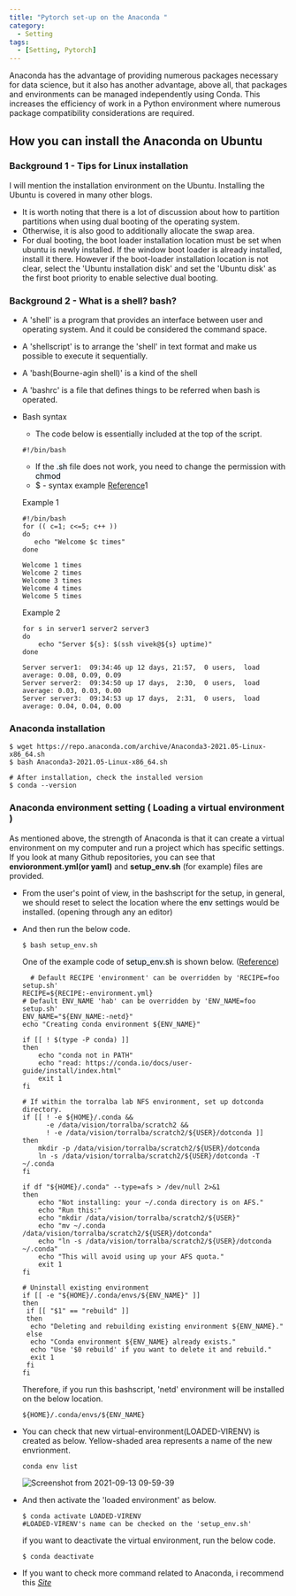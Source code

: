 ```yaml
---
title: "Pytorch set-up on the Anaconda "
category:
  - Setting
tags:
  - [Setting, Pytorch]
---
```

Anaconda has the advantage of providing numerous packages necessary for data science, but it also has another advantage, above all, that packages and environments can be managed independently using Conda. This increases the efficiency of work in a Python environment where numerous package compatibility considerations are required.

## How you can install the Anaconda on Ubuntu

### Background 1 - Tips for Linux installation

I will mention the installation environment on the Ubuntu. Installing the Ubuntu is covered in many other blogs. 

* It is worth noting that there is a lot of discussion about how to partition partitions when using dual booting of the operating system. 
* Otherwise, it is also good to additionally allocate  the swap area.
* For dual booting, the boot loader installation location must be set when ubuntu is newly installed. If the window boot loader is already installed, install it there. However if the boot-loader installation location is not clear, select the 'Ubuntu installation disk' and set the 'Ubuntu disk' as the first boot priority to enable selective dual booting.

### Background 2 - What is a shell? bash?
* A 'shell' is a program that provides an interface between user and operating system. And it could be considered the command space.
* A 'shellscript' is to arrange the 'shell' in text format and make us possible to execute it sequentially.
* A 'bash(Bourne-agin shell)' is a kind of the shell
* A 'bashrc' is a file that defines things to be referred when bash is operated.
* Bash syntax
   * The code below is essentially included at the top of the script.
   ```shell
   #!/bin/bash
   ```
   * If the <mark style='background-color: #f1f8ff'>.sh</mark> file does not work, you need to change the permission with <mark style='background-color: #f1f8ff'>chmod</mark>
   * $ - syntax example [Reference](https://www.cyberciti.biz/faq/bash-for-loop/)1
    
    Example 1
    ```shell
    #!/bin/bash
    for (( c=1; c<=5; c++ ))
    do  
       echo "Welcome $c times"
    done
    ```
    
    ```shell
    Welcome 1 times
    Welcome 2 times
    Welcome 3 times
    Welcome 4 times
    Welcome 5 times
    ```
    
    Example 2
    ```shell
    for s in server1 server2 server3
    do
        echo "Server ${s}: $(ssh vivek@${s} uptime)"
    done
    ```
    
    ```shell
    Server server1:  09:34:46 up 12 days, 21:57,  0 users,  load average: 0.08, 0.09, 0.09
    Server server2:  09:34:50 up 17 days,  2:30,  0 users,  load average: 0.03, 0.03, 0.00
    Server server3:  09:34:53 up 17 days,  2:31,  0 users,  load average: 0.04, 0.04, 0.00
    ```
    
### Anaconda installation

```shell
$ wget https://repo.anaconda.com/archive/Anaconda3-2021.05-Linux-x86_64.sh
$ bash Anaconda3-2021.05-Linux-x86_64.sh

# After installation, check the installed version
$ conda --version
```



### Anaconda environment setting **( Loading a virtual environment )**

As mentioned above, the strength of Anaconda is that it can create a virtual environment on my computer and run a project which has specific settings. If you look at many Github repositories, you can see that **envioronment.yml(or yaml)** and **setup_env.sh** (for example) files are provided.

* From the user's point of view, in the bashscript for the setup, in general, we should reset to select the location where the <mark style='background-color: #f1f8ff'>env</mark> settings would be installed. (opening through any an editor)

* And then run the below code.

  ```shell
  $ bash setup_env.sh
  ```
  
  One of the example code of <mark style='background-color: #f1f8ff'>setup_env.sh</mark> is shown below. ([Reference](https://github.com/CSAILVision/gandissect/blob/master/script/setup_env.sh))
  ```shell
    # Default RECIPE 'environment' can be overridden by 'RECIPE=foo setup.sh'
  RECIPE=${RECIPE:-environment.yml}
  # Default ENV_NAME 'hab' can be overridden by 'ENV_NAME=foo setup.sh'
  ENV_NAME="${ENV_NAME:-netd}"
  echo "Creating conda environment ${ENV_NAME}"

  if [[ ! $(type -P conda) ]]
  then
      echo "conda not in PATH"
      echo "read: https://conda.io/docs/user-guide/install/index.html"
      exit 1
  fi

  # If within the torralba lab NFS environment, set up dotconda directory.
  if [[ ! -e ${HOME}/.conda &&
        -e /data/vision/torralba/scratch2 &&
        ! -e /data/vision/torralba/scratch2/${USER}/dotconda ]]
  then
      mkdir -p /data/vision/torralba/scratch2/${USER}/dotconda
      ln -s /data/vision/torralba/scratch2/${USER}/dotconda -T ~/.conda
  fi

  if df "${HOME}/.conda" --type=afs > /dev/null 2>&1
  then
      echo "Not installing: your ~/.conda directory is on AFS."
      echo "Run this:"
      echo "mkdir /data/vision/torralba/scratch2/${USER}"
      echo "mv ~/.conda /data/vision/torralba/scratch2/${USER}/dotconda"
      echo "ln -s /data/vision/torralba/scratch2/${USER}/dotconda ~/.conda"
      echo "This will avoid using up your AFS quota."
      exit 1
  fi

  # Uninstall existing environment
  if [[ -e "${HOME}/.conda/envs/${ENV_NAME}" ]]
  then
   if [[ "$1" == "rebuild" ]]
   then
    echo "Deleting and rebuilding existing environment ${ENV_NAME}."
   else
    echo "Conda environment ${ENV_NAME} already exists."
    echo "Use '$0 rebuild' if you want to delete it and rebuild."
    exit 1
   fi
  fi
  ```
  Therefore, if you run this bashscript, 'netd' environment will be installed on the below location.
  ```shell
  ${HOME}/.conda/envs/${ENV_NAME}
  ```
  
* You can check that new virtual-environment(LOADED-VIRENV) is created as below. Yellow-shaded area represents a name of the new envrionment.
  ```shell
  conda env list
  ```
  ![Screenshot from 2021-09-13 09-59-39](https://user-images.githubusercontent.com/71545160/133009894-80eb10a6-6106-462e-bcac-675b50b475ae.png)



* And then activate the 'loaded environment' as below.

  ```shell
  $ conda activate LOADED-VIRENV
  #LOADED-VIRENV's name can be checked on the 'setup_env.sh'
  ```

  if you want to deactivate the virtual environment, run the below code.

  ```shell
  $ conda deactivate
  ```

* If you want to check more command related to Anaconda, i recommend this [_Site_](https://docs.conda.io/projects/conda/en/4.6.0/_downloads/52a95608c49671267e40c689e0bc00ca/conda-cheatsheet.pdf)

